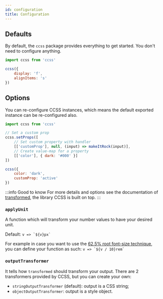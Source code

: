 ```yaml
---
id: configuration
title: Configuration
---
```


## Defaults

By default, the `ccss` package provides everything to get started. You don't
need to configure anything.

```js
import ccss from 'ccss'
```

```js live
ccss({
    display: 'f',
    alignItems: 's'
})
```

## Options

You can re-configure CCSS instances, which means the default exported instance can be re-configured also.

```js
import ccss from 'ccss'

// Set a custom prop
ccss.setProps([
    // Set custom property with handler
    [['customProp'], null, (input) => makeItRock(input)],
    // Create value-map for a property
    [['color'], { dark: '#000' }]
])

ccss({
    color: 'dark',
    customProp: 'active'
})
```
:::info Good to know
For more details and options see the documentation of [transformed](https://www.npmjs.com/package/transformed), the library CCSS is built on top.
:::

### `applyUnit`

A function which will transform your number values to have your desired unit.

Default: ``v => `${v}px` ``

For example in case you want to use the
[62.5% root font-size technique](https://www.sitepoint.com/understanding-and-using-rem-units-in-css/),
you can define your function as such: ``v => `${v / 10}rem` ``

### `outputTransformer`

It tells how `transformed` should transform your output.
There are 2 transformers provided by CCSS, but you can create your own:

-   `stringOutputTransformer` (default): output is a CSS string;
-   `objectOutputTransformer`: output is a style object.
